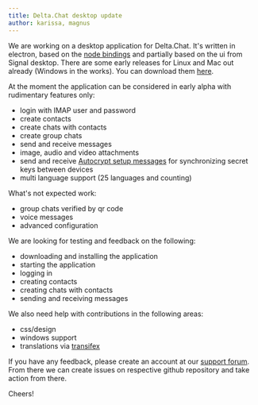 ```yaml
---
title: Delta.Chat desktop update
author: karissa, magnus
---
```


We are working on a desktop application for Delta.Chat. It's written in electron, based on the [node bindings](https://github.com/deltachat/deltachat-node) and partially based on the ui from Signal desktop. There are some early releases for Linux and Mac out already (Windows in the works). You can download them [here](https://github.com/deltachat/deltachat-desktop/releases/).

At the moment the application can be considered in early alpha with rudimentary features only:

* login with IMAP user and password
* create contacts
* create chats with contacts
* create group chats
* send and receive messages
* image, audio and video attachments
* send and receive [Autocrypt setup messages](https://autocrypt.org/level1.html#autocrypt-setup-message) for synchronizing secret keys between devices
* multi language support (25 languages and counting)

What's not expected work:

* group chats verified by qr code
* voice messages
* advanced configuration

We are looking for testing and feedback on the following:

* downloading and installing the application
* starting the application
* logging in
* creating contacts
* creating chats with contacts
* sending and receiving messages

We also need help with contributions in the following areas:

* css/design
* windows support
* translations via [transifex](https://www.transifex.com/delta-chat/delta-chat-desktop/)

If you have any feedback, please create an account at our [support forum](https://support.delta.chat/c/desktop). From there we can create issues on respective github repository and take action from there.

Cheers!
